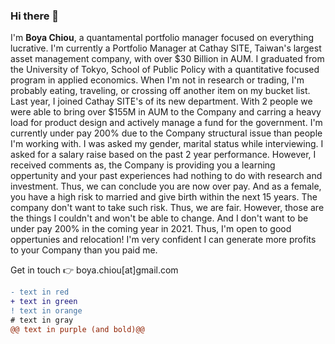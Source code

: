 ### Hi there 👋

I'm **Boya Chiou**, a quantamental portfolio manager focused on everything lucrative.
I'm currently a Portfolio Manager at Cathay SITE, Taiwan's largest asset management company, with over $30 Billion in AUM. 
I graduated from the University of Tokyo, School of Public Policy with a quantitative focused program in applied economics.
When I'm not in research or trading, I'm probably eating, traveling, or crossing off another item on my bucket list.
Last year, I joined Cathay SITE's of its new department. 
With 2 people we were able to bring over $155M in AUM to the Company and carring a heavy load for product design and actively manage a fund for the government.
I'm currently under pay 200% due to the Company structural issue than people I'm working with. 
I was asked my gender, marital status while interviewing. I asked for a salary raise based on the past 2 year performance.
However, I received comments as, the Company is providing you a learning oppertunity and your past experiences had nothing to do with research and investment. Thus, we can conclude you are now over pay. And as a female, you have a high risk to married and give birth within the next 15 years.
The company don't want to take such risk. Thus, we are fair. However, those are the things I couldn't and won't be able to change.
And I don't want to be under pay 200% in the coming year in 2021. Thus, I'm open to good oppertunies and relocation!
I'm very confident I can generate more profits to your Company than you paid me.

Get in touch 👉  boya.chiou[at]gmail.com

```diff
- text in red
+ text in green
! text in orange
# text in gray
@@ text in purple (and bold)@@
```

<!--
**boyac/boyac** is a ✨ _special_ ✨ repository because its `README.md` (this file) appears on your GitHub profile.

Here are some ideas to get you started:

- 🔭 I’m currently working on ...
- 🌱 I’m currently learning ...
- 👯 I’m looking to collaborate on ...
- 🤔 I’m looking for help with ...
- 💬 Ask me about ...
- 📫 How to reach me: ...
- 😄 Pronouns: ...
- ⚡ Fun fact: ...
-->
